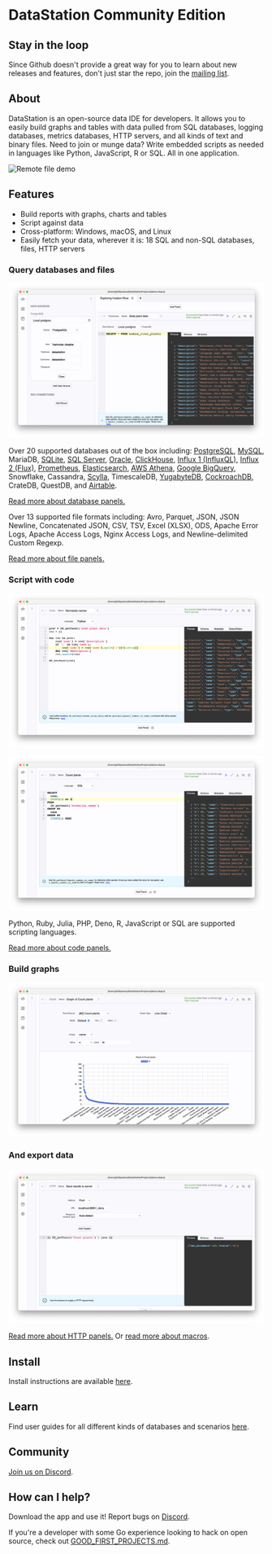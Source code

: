 # DataStation Community Edition

## Stay in the loop

Since Github doesn't provide a great way for you to learn about new
releases and features, don't just star the repo, join the [mailing
list](https://docs.google.com/forms/d/e/1FAIpQLSfYF3AZivacRrQWanC-skd0iI23ermwPd17T_64Xc4etoL_Tw/viewform).

## About

DataStation is an open-source data IDE for developers. It allows you
to easily build graphs and tables with data pulled from SQL databases,
logging databases, metrics databases, HTTP servers, and all kinds of
text and binary files. Need to join or munge data? Write embedded
scripts as needed in languages like Python, JavaScript, R or SQL. All in one
application.

![Remote file demo](./screens/datastation-0.9.0-cockroach-pandas.gif)

## Features

* Build reports with graphs, charts and tables
* Script against data
* Cross-platform: Windows, macOS, and Linux
* Easily fetch your data, wherever it is: 18 SQL and non-SQL databases, files, HTTP servers

### Query databases and files

![Query databases and files](./screens/the-basics-database-panel.png)

Over 20 supported databases out of the box including:
[PostgreSQL](https://datastation.multiprocess.io/docs/tutorials/Query_PostgreSQL_with_DataStation.html),
[MySQL](https://datastation.multiprocess.io/docs/tutorials/Query_MySQL_with_DataStation.html),
MariaDB,
[SQLite](https://datastation.multiprocess.io/docs/tutorials/Query_SQLite_with_DataStation.html),
[SQL
Server](https://datastation.multiprocess.io/docs/tutorials/Query_SQL_Server_with_DataStation.html),
[Oracle](https://datastation.multiprocess.io/docs/tutorials/Query_Oracle_with_DataStation.html),
[ClickHouse](https://datastation.multiprocess.io/docs/tutorials/Query_ClickHouse_with_DataStation.html),
[Influx 1
(InfluxQL)](https://datastation.multiprocess.io/docs/tutorials/Query_Influx_(1.x)_with_DataStation_(InfluxQL).html),
[Influx 2
(Flux)](https://datastation.multiprocess.io/docs/tutorials/Query_Influx_(2.x)_with_DataStation_(Flux).html),
[Prometheus](https://datastation.multiprocess.io/docs/tutorials/Query_Prometheus_with_DataStation.html),
[Elasticsearch](https://datastation.multiprocess.io/docs/tutorials/Query_Elasticsearch_with_DataStation.html),
[AWS
Athena](https://datastation.multiprocess.io/docs/tutorials/Query_AWS_Athena_with_DataStation.html),
[Google
BigQuery](https://datastation.multiprocess.io/docs/tutorials/Query_BigQuery_with_DataStation.html),
Snowflake, Cassandra,
[Scylla](https://datastation.multiprocess.io/docs/tutorials/Query_Scylla_with_DataStation.html),
TimescaleDB,
[YugabyteDB](https://datastation.multiprocess.io/docs/tutorials/Query_Yugabyte_with_DataStation.html),
[CockroachDB](https://datastation.multiprocess.io/docs/tutorials/Query_CockroachDB_with_DataStation.html),
CrateDB, QuestDB, and
[Airtable](https://datastation.multiprocess.io/docs/tutorials/Query_Airtable_with_DataStation.html).

[Read more about database panels.](https://datastation.multiprocess.io/docs/latest/Panels/Database_Panels.html)

Over 13 supported file formats including: Avro, Parquet, JSON, JSON
Newline, Concatenated JSON, CSV, TSV, Excel (XLSX), ODS, Apache Error
Logs, Apache Access Logs, Nginx Access Logs, and Newline-delimited
Custom Regexp.

[Read more about file panels.](https://datastation.multiprocess.io/docs/latest/Panels/File_Panels.html)

### Script with code

![Script with code](./screens/the-basics-code-panel1.png)

![Script with code 2](./screens/the-basics-group-by.png)

Python, Ruby, Julia, PHP, Deno, R, JavaScript or SQL are supported scripting languages.

[Read more about code panels.](https://datastation.multiprocess.io/docs/latest/Panels/Code_Panels.html)

### Build graphs

![Build graphs](./screens/the-basics-graph.png)

### And export data

![Export data](./screens/the-basics-post-http.png)

[Read more about HTTP panels.](https://datastation.multiprocess.io/docs/latest/Panels/HTTP_Panels.html) Or [read more about macros](https://datastation.multiprocess.io/docs/latest/Panels/Macros.html).

## Install

Install instructions are available [here](https://datastation.multiprocess.io/docs/).

## Learn

Find user guides for all different kinds of databases and scenarios
[here](https://datastation.multiprocess.io/docs/).

## Community

[Join us on Discord](https://discord.gg/f2wQBc4bXX).

## How can I help?

Download the app and use it! Report bugs on
[Discord](https://discord.gg/f2wQBc4bXX).

If you're a developer with some Go experience looking to hack on open
source, check out [GOOD_FIRST_PROJECTS.md](GOOD_FIRST_PROJECTS.md).

